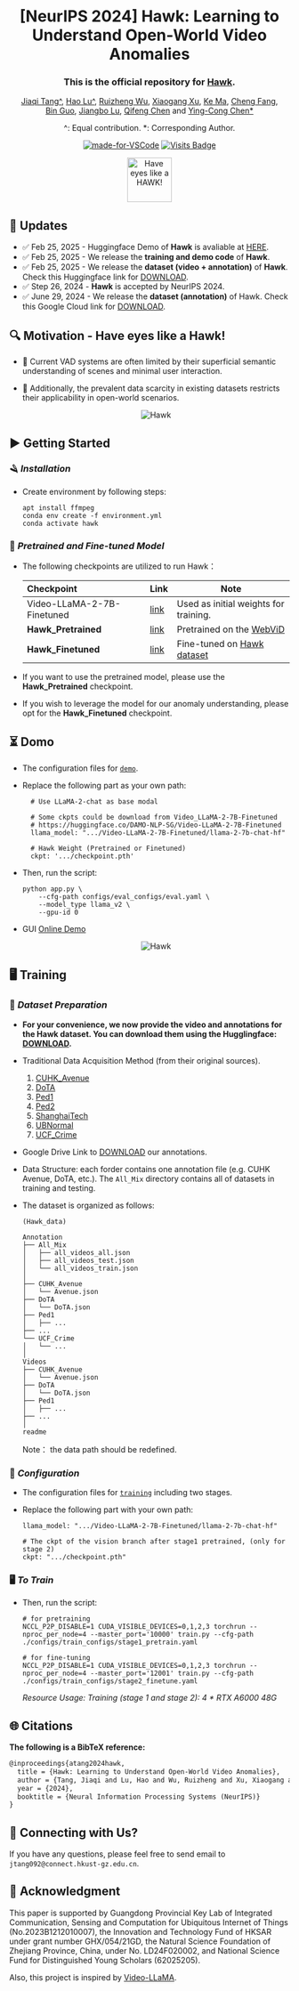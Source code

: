 <div align="center">

# [NeurIPS 2024] Hawk: Learning to Understand Open-World Video Anomalies

<div align="center">

### This is the official repository for [Hawk](https://openreview.net/pdf?id=vBKoEZ1PG3).

[Jiaqi Tang^](https://jqt.me/), [Hao Lu^](https://scholar.google.com/citations?user=OrbGCGkAAAAJ&hl=zh-TW), [Ruizheng Wu](https://scholar.google.com/citations?user=OOagpAcAAAAJ&hl=en), [Xiaogang Xu](https://xuxiaogang.com/), [Ke Ma](https://scholar.google.com.hk/citations?user=yXGNGS8AAAAJ&hl=en), [Cheng Fang](), 
\
[Bin Guo](http://www.guob.org/), [Jiangbo Lu](https://sites.google.com/site/jiangbolu), [Qifeng Chen](https://cqf.io/) and [Ying-Cong Chen*](https://www.yingcong.me/)

^: Equal contribution.
*: Corresponding Author.

[![made-for-VSCode](https://img.shields.io/badge/Made%20for-VSCode-1f425f.svg)](https://code.visualstudio.com/) [![Visits Badge](https://badges.strrl.dev/visits/jqtangust/hawk)](https://badges.strrl.dev)



<img src="figs/icon.png" alt="Have eyes like a HAWK!" width="80">
</div>
</div>


## 📢 **Updates**

- ✅ Feb 25, 2025 - Huggingface Demo of **Hawk** is avaliable at [HERE](https://huggingface.co/spaces/Jiaqi-hkust/hawk).
- ✅ Feb 25, 2025 - We release the **training and demo code** of **Hawk**.
- ✅ Feb 25, 2025 - We release the **dataset (video + annotation)** of **Hawk**. Check this Huggingface link for [DOWNLOAD](https://huggingface.co/datasets/Jiaqi-hkust/hawk).
- ✅ Step 26, 2024 - **Hawk** is accepted by NeurIPS 2024.
- ✅ June 29, 2024 - We release the **dataset (annotation)** of Hawk. Check this Google Cloud link for [DOWNLOAD](https://drive.google.com/file/d/1WCnizldWZvtS4Yg5SX7ay5C3kUQfz-Eg/view?usp=sharing).


## 🔍 **Motivation** - Have eyes like a Hawk!
- 🚩 Current VAD systems are often limited by their superficial semantic understanding of scenes and minimal user interaction. 
- 🚩 Additionally, the prevalent data scarcity in existing datasets restricts their applicability in open-world scenarios.

  <div align="center">
    <img src="figs/motivation1.png" alt="Hawk">
  </div>


## ▶️ **Getting Started**

### 🪒 *Installation*
- Create environment by following steps:
  ```
  apt install ffmpeg
  conda env create -f environment.yml
  conda activate hawk
  ```

### 🏰 *Pretrained and Fine-tuned Model*


- The following checkpoints are utilized to run Hawk：

  | Checkpoint       | Link | Note |
  |:------------------|-------------|-------------|
  | Video-LLaMA-2-7B-Finetuned | [link](https://huggingface.co/DAMO-NLP-SG/Video-LLaMA-2-7B-Finetuned/tree/main) | Used as initial weights for training.|
  | **Hawk_Pretrained** | [link](https://huggingface.co/Jiaqi-hkust/hawk) | Pretrained on the [WebViD](https://github.com/m-bain/webvid)|
  | **Hawk_Finetuned** | [link](https://huggingface.co/Jiaqi-hkust/hawk) | Fine-tuned on [Hawk dataset](https://huggingface.co/datasets/Jiaqi-hkust/hawk)|

- If you want to use the pretrained model, please use the **Hawk_Pretrained** checkpoint. 
- If you wish to leverage the model for our anomaly understanding, please opt for the **Hawk_Finetuned** checkpoint.


## ⏳ **Domo**

- The configuration files for [`demo`](/configs/eval_configs/eval.yaml).

- Replace the following part as your own path:
  ```
    # Use LLaMA-2-chat as base modal

    # Some ckpts could be download from Video_LLaMA-2-7B-Finetuned
    # https://huggingface.co/DAMO-NLP-SG/Video-LLaMA-2-7B-Finetuned
    llama_model: ".../Video-LLaMA-2-7B-Finetuned/llama-2-7b-chat-hf"

    # Hawk Weight (Pretrained or Finetuned)
    ckpt: '.../checkpoint.pth' 
  ```

- Then, run the script:
  ```
  python app.py \
      --cfg-path configs/eval_configs/eval.yaml \
      --model_type llama_v2 \
      --gpu-id 0
  ```

- GUI [Online Demo](https://huggingface.co/spaces/Jiaqi-hkust/hawk)
  <div align="center">
    <img src="figs/demo.png" alt="Hawk">
  </div>

## 🖥️ **Training**

### 💾 *Dataset Preparation*

-  **For your convenience, we now provide the video and annotations for the Hawk dataset. You can download them using the Hugglingface: [DOWNLOAD](https://huggingface.co/datasets/Jiaqi-hkust/hawk).**

- Traditional Data Acquisition Method (from their original sources).
  1. [CUHK_Avenue](https://www.cse.cuhk.edu.hk/leojia/projects/detectabnormal/dataset.html)
  2. [DoTA](https://github.com/MoonBlvd/Detection-of-Traffic-Anomaly)
  3. [Ped1](http://www.svcl.ucsd.edu/projects/anomaly/dataset.htm)
  4. [Ped2](http://www.svcl.ucsd.edu/projects/anomaly/dataset.htm)
  5. [ShanghaiTech](https://svip-lab.github.io/dataset/campus_dataset.html)
  6. [UBNormal](https://github.com/lilygeorgescu/UBnormal/)
  7. [UCF_Crime](https://www.crcv.ucf.edu/projects/real-world/)

 - Google Drive Link to [DOWNLOAD](https://drive.google.com/file/d/1WCnizldWZvtS4Yg5SX7ay5C3kUQfz-Eg/view?usp=sharing) our annotations.

 - Data Structure: each forder contains one annotation file (e.g. CUHK Avenue, DoTA, etc.). The `All_Mix` directory contains all of datasets in training and testing.

 - The dataset is organized as follows:
  
      ```
      (Hawk_data)
  
      Annotation
      ├── All_Mix
      │   ├── all_videos_all.json
      │   ├── all_videos_test.json
      │   └── all_videos_train.json
      │    
      ├── CUHK_Avenue
      │   └── Avenue.json
      ├── DoTA
      │   └── DoTA.json
      ├── Ped1
      │   ├── ...
      ├── ...
      └── UCF_Crime
      │   └── ...
      │    
      Videos
      ├── CUHK_Avenue
      │   └── Avenue.json
      ├── DoTA
      │   └── DoTA.json
      ├── Ped1
      │   ├── ...
      ├── ...
      │    
      readme
  
      ```
      Note： the data path should be redefined.


### 🔨 *Configuration*

- The configuration files for [`training`](/configs/train_configs) including two stages.

- Replace the following part with your own path:

  ```
  llama_model: ".../Video-LLaMA-2-7B-Finetuned/llama-2-7b-chat-hf"

  # The ckpt of the vision branch after stage1 pretrained, (only for stage 2)
  ckpt: ".../checkpoint.pth" 
  ```

### 🖥️ *To Train*

- Then, run the script:
  ```
  # for pretraining
  NCCL_P2P_DISABLE=1 CUDA_VISIBLE_DEVICES=0,1,2,3 torchrun --nproc_per_node=4 --master_port='10000' train.py --cfg-path  ./configs/train_configs/stage1_pretrain.yaml

  # for fine-tuning
  NCCL_P2P_DISABLE=1 CUDA_VISIBLE_DEVICES=0,1,2,3 torchrun --nproc_per_node=4 --master_port='12001' train.py --cfg-path  ./configs/train_configs/stage2_finetune.yaml
  ```

  *Resource Usage: Training (stage 1 and stage 2): 4 * RTX A6000 48G*

## 🌐 **Citations**

**The following is a BibTeX reference:**

``` latex
@inproceedings{atang2024hawk,
  title = {Hawk: Learning to Understand Open-World Video Anomalies},
  author = {Tang, Jiaqi and Lu, Hao and Wu, Ruizheng and Xu, Xiaogang and Ma, Ke and Fang, Cheng and Guo, Bin and Lu, Jiangbo and Chen, Qifeng and Chen, Ying-Cong},
  year = {2024},
  booktitle = {Neural Information Processing Systems (NeurIPS)}
}
```

## 📧 **Connecting with Us?**

If you have any questions, please feel free to send email to `jtang092@connect.hkust-gz.edu.cn`.


## 📜 **Acknowledgment**
This paper is supported by Guangdong Provincial Key Lab of Integrated Communication, Sensing and Computation for Ubiquitous Internet of Things (No.2023B1212010007), the Innovation and Technology Fund of HKSAR under grant number GHX/054/21GD, the Natural Science Foundation of Zhejiang Province, China, under No. LD24F020002, and National Science Fund for Distinguished Young Scholars (62025205).

Also, this project is inspired by [Video-LLaMA](https://github.com/DAMO-NLP-SG/Video-LLaMA).

